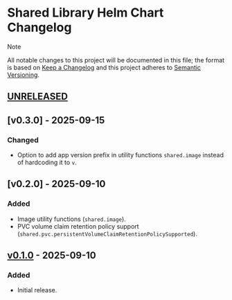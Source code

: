 # Shared Library Helm Chart Changelog

> [!NOTE]
> All notable changes to this project will be documented in this file; the format is based on [Keep a Changelog](https://keepachangelog.com/en/1.1.0/) and this project adheres to [Semantic Versioning](https://semver.org/spec/v2.0.0.html).

<!--
### Added - For new features.
### Changed - For changes in existing functionality.
### Deprecated - For soon-to-be removed features.
### Removed - For now removed features.
### Fixed - For any bug fixes.
### Security - In case of vulnerabilities.
-->

## [UNRELEASED]

## [v0.3.0] - 2025-09-15

### Changed

- Option to add app version prefix in utility functions `shared.image` instead of hardcoding it to `v`.

## [v0.2.0] - 2025-09-10

### Added

- Image utility functions (`shared.image`).
- PVC volume claim retention policy support (`shared.pvc.persistentVolumeClaimRetentionPolicySupported`).

## [v0.1.0] - 2025-09-10

### Added

- Initial release.

<!--
RELEASE LINKS
-->
[UNRELEASED]: https://github.com/solidcharts/helm-charts/tree/main/charts/shared
[v0.1.0]: https://github.com/solidcharts/helm-charts/releases/tag/shared-0.1.0
